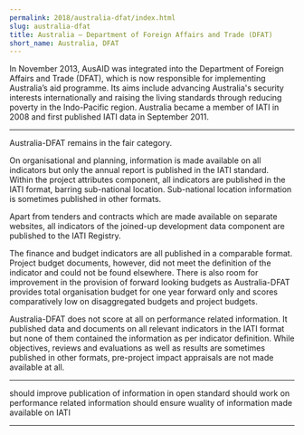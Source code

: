 ```yaml
---
permalink: 2018/australia-dfat/index.html
slug: australia-dfat
title: Australia – Department of Foreign Affairs and Trade (DFAT)
short_name: Australia, DFAT
---
```


In November 2013, AusAID was integrated into the Department of Foreign Affairs and Trade (DFAT), which is now responsible for implementing Australia’s aid programme. Its aims include advancing Australia's security interests internationally and raising the living standards through reducing poverty in the Indo-Pacific region. Australia became a member of IATI in 2008 and first published IATI data in September 2011.

---

Australia-DFAT remains in the fair category.

On organisational and planning, information is made available on all indicators but only the annual report is published in the IATI standard.
Within the project attributes component, all indicators are published in the IATI format, barring sub-national location. Sub-national location information is sometimes published in other formats. 

Apart from tenders and contracts which are made available on separate websites, all indicators of the joined-up development data component are published to the IATI Registry. 

The finance and budget indicators are all published in a comparable format. Project budget documents, however, did not meet the definition of the indicator and could not be found elsewhere. There is also room for improvement in the provision of forward looking budgets as Australia-DFAT provides total organisation budget for one year forward only and scores comparatively low on disaggregated budgets and project budgets. 

Australia-DFAT does not score at all on performance related information. It published data and documents on all relevant indicators in the IATI format but none of them contained the information as per indicator definition. While objectives, reviews and evaluations as well as results are sometimes published in other formats, pre-project impact appraisals are not made available at all. 


---

should improve publication of information in open standard
should work on performance related information
should ensure wuality of information made available on IATI

---
